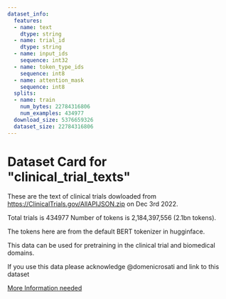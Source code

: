 ```yaml
---
dataset_info:
  features:
  - name: text
    dtype: string
  - name: trial_id
    dtype: string
  - name: input_ids
    sequence: int32
  - name: token_type_ids
    sequence: int8
  - name: attention_mask
    sequence: int8
  splits:
  - name: train
    num_bytes: 22784316806
    num_examples: 434977
  download_size: 5376659326
  dataset_size: 22784316806
---
```

# Dataset Card for "clinical_trial_texts"

These are the text of clinical trials dowloaded from https://ClinicalTrials.gov/AllAPIJSON.zip on Dec 3rd 2022.

Total trials is 434977
Number of tokens is 2,184,397,556 (2.1bn tokens).

The tokens here are from the default BERT tokenizer in hugginface.

This data can be used for pretraining in the clinical trial and biomedical domains.

If you use this data please acknowledge @domenicrosati and link to this dataset

[More Information needed](https://github.com/huggingface/datasets/blob/main/CONTRIBUTING.md#how-to-contribute-to-the-dataset-cards)